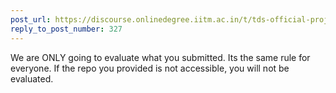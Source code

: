 ```yaml
---
post_url: https://discourse.onlinedegree.iitm.ac.in/t/tds-official-project1-discrepencies/171141/328
reply_to_post_number: 327
---
```

We are ONLY going to evaluate what you submitted. Its the same rule for everyone. If the repo you provided is not accessible, you will not be evaluated.